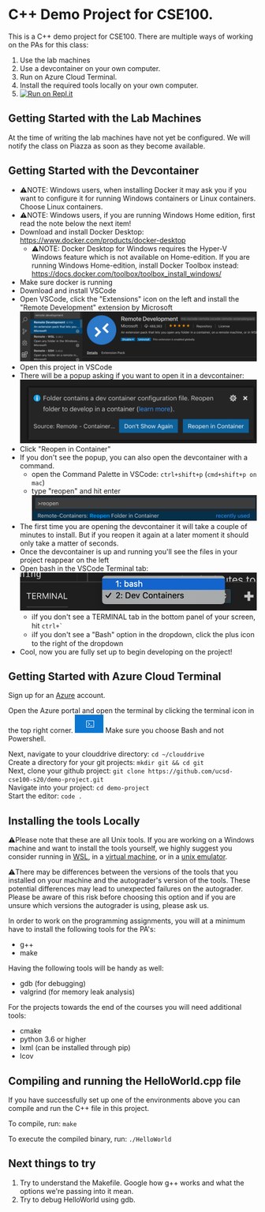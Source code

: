 # C++ Demo Project for CSE100.
This is a C++ demo project for CSE100. There are multiple ways of working on the PAs for this class: 
1. Use the lab machines
2. Use a devcontainer on your own computer.
3. Run on Azure Cloud Terminal.
4. Install the required tools locally on your own computer.
5. [![Run on Repl.it](https://repl.it/badge/github/ucsd-cse100-s20/demo-project)](https://repl.it/github/ucsd-cse100-s20/demo-project) 

## Getting Started with the Lab Machines
At the time of writing the lab machines have not yet be configured. We will notify the class on Piazza as soon as they become available.

## Getting Started with the Devcontainer
- ⚠️NOTE: Windows users, when installing Docker it may ask you if you want to configure it for running Windows containers or Linux containers. Choose Linux containers.
- ⚠️NOTE: Windows users, if you are running Windows Home edition, first read the note below the next item!
- Download and install Docker Desktop: https://www.docker.com/products/docker-desktop
  - ⚠️NOTE: Docker Desktop for Windows requires the Hyper-V Windows feature which is not available on Home-edition. If you are running Windows Home-edition, install Docker Toolbox instead: https://docs.docker.com/toolbox/toolbox_install_windows/
- Make sure docker is running
- Download and install VSCode
- Open VSCode, click the "Extensions" icon on the left and install the "Remote Development" extension by Microsoft
![Remote Development Extension](images/install-remote-development-extension.png "Remote Development Extension") 
- Open this project in VSCode
- There will be a popup asking if you want to open it in a devcontainer:
![Devcontainer Popup](images/reopen-in-container-popup.png "Devcontainer Popup")
- Click "Reopen in Container"
- If you don't see the popup, you can also open the devcontainer with a command. 
  - open the Command Palette in VSCode: `ctrl+shift+p` (`cmd+shift+p on mac`)
  - type "reopen" and hit enter
  ![Devcontainer Command](images/reopen-in-container-command.png "Devcontainer Command")
- The first time you are opening the devcontainer it will take a couple of minutes to install. But if you reopen it again at a later moment it should only take a matter of seconds.
- Once the devcontainer is up and running you'll see the files in your project reappear on the left
- Open bash in the VSCode Terminal tab:
![Bash](images/bash.png "Bash")
  - ℹ️If you don't see a TERMINAL tab in the bottom panel of your screen, hit ``ctrl+` ``
  - ℹ️If you don't see a "Bash" option in the dropdown, click the plus icon to the right of the dropdown
- Cool, now you are fully set up to begin developing on the project!

## Getting Started with Azure Cloud Terminal
Sign up for an [Azure](https://azure.microsoft.com/en-us/free/students/) account.

Open the Azure portal and open the terminal by clicking the terminal icon in the top right corner. 
![Azure Cloud Terminal](images/AzureCloudTerminal.png "Azure Cloud Terminal")
Make sure you choose Bash and not Powershell.

Next, navigate to your clouddrive directory: `cd ~/clouddrive`  
Create a directory for your git projects: `mkdir git && cd git`  
Next, clone your github project: `git clone https://github.com/ucsd-cse100-s20/demo-project.git`  
Navigate into your project: `cd demo-project`  
Start the editor: `code .`

## Installing the tools Locally
⚠️Please note that these are all Unix tools. If you are working on a Windows machine and want to install the tools yourself, we highly suggest you consider running in [WSL](https://docs.microsoft.com/en-us/windows/wsl/wsl2-install), in a [virtual machine](https://www.virtualbox.org/), or in a [unix emulator](https://docs.google.com/document/d/168KMBkCWROS8ohcwlNFwZOLXpyXFvBjeQQUEwXxuJRk/edit?usp=sharing).

⚠️There may be differences between the versions of the tools that you installed on your machine and the autograder's version of the tools. These potential differences may lead to unexpected failures on the autograder. Please be aware of this risk before choosing this option and if you are unsure which versions the autograder is using, please ask us.

In order to work on the programming assignments, you will at a minimum have to install the following tools for the PA's:
- g++
- make

Having the following tools will be handy as well:
- gdb (for debugging)
- valgrind (for memory leak analysis)

For the projects towards the end of the courses you will need additional tools:
- cmake
- python 3.6 or higher
- lxml (can be installed through pip)
- lcov

## Compiling and running the HelloWorld.cpp file
If you have successfully set up one of the environments above you can compile and run the C++ file in this project.

To compile, run: `make`

To execute the compiled binary, run: `./HelloWorld`

## Next things to try
1. Try to understand the Makefile. Google how g++ works and what the options we're passing into it mean.
2. Try to debug HelloWorld using gdb.
